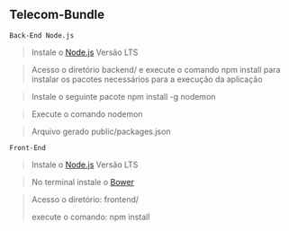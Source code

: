 ## Telecom-Bundle

    Back-End Node.js

>Instale o [Node.js](https://nodejs.org) Versão LTS

>Acesso o diretório backend/ e execute o comando npm install para instalar os pacotes necessários para a execução da aplicação

>Instale o seguinte pacote npm install -g nodemon

>Execute o comando nodemon

>Arquivo gerado public/packages.json

    Front-End

>Instale o [Node.js](https://nodejs.org) Versão LTS

>No terminal instale o [Bower](https://bower.io/)

>Acesso o diretório: frontend/
>
>execute o comando: npm install




